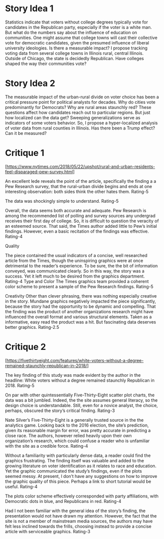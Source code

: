 # Story Idea 1
Statistics indicate that voters without college degrees typically vote for candidates in the Republican party, especially if the voter is a white man. But what do the numbers say about the influence of education on communities. One might assume that college towns will cast their collective vote for democratic candidates, given the presumed influence of liberal university ideologies. 
Is there a measurable impact? 
I propose tracking voting data from several college towns in Illinois rural, central Illinois. Outside of Chicago, the state is decidedly Republican. Have colleges shaped the way their communities vote? 

# Story Idea 2
The measurable impact of the urban-rural divide on voter choice has been a critical pressure point for political analysts for decades. Why do cities vote predominantly for Democrats? Why are rural areas staunchly red? These questions affect how candidates reach out to particular regions. But just how localized can the data get? Sweeping generalizations serve as indicators of some voters behavior. So, I propose a hyper-localized analysis of voter data from rural counties in Illinois. Has there been a Trump effect? Can it be measured? 

# Critique 1
[https://www.nytimes.com/2018/05/22/upshot/rural-and-urban-residents-feel-disparaged-pew-survey.html]

An excellent lede reveals the point of the article, specifically the finding a a Pew Research survey, that the rural-urban divide begins and ends at one interesting observation: both sides think the other hates them. 
Rating-5

The data was shockingly simple to understand. 
Rating-5 

Overall, the data seems both accurate and adequate. Pew Research is among the recommended list of polling and survey sources any undergrad receives their first day of college. So, it is difficult to question the veracity of an esteemed source. That said, the Times author added little to Pew’s initial findings. However, even a basic recitation of the findings was effective. 
Rating-4 

Quality

The piece contained the usual indicators of a concise, well researched article from the Times, though the uninspiring graphics were at once detrimental to the reader’s experience. To be sure, the the bit of information conveyed, was communicated clearly. So in this way, the story was a success. Yet it left much to be desired from the graphics department. Rating-4 
Type and Color 
The Times graphics team provided a coherent color scheme to present a sample of the Pew Research findings. 
Rating-5 

Creativity
Other than clever phrasing, there was nothing especially creative in the story. Mundane graphics negatively impacted the piece significantly, because the story had the opportunity to be dynamic and compelling. That the finding was the product of another organizations research might have influenced the overall format and various structural elements. Taken as a informative, easy read the product was a hit. But fascinating data deserves better graphics. 
Rating-2.5

# Critique 2
[https://fivethirtyeight.com/features/white-voters-without-a-degree-remained-staunchly-republican-in-2018/]

The key finding of this study was made evident by the author in the headline: White voters without a degree remained staunchly Republican in 2018. 
Rating-5

On par with other quintessentially Five-Thirty-Eight scatter plot charts, the data was a bit jumbled. Indeed, the the site assumes general literacy, so the design choice is understandable. Still, even for a novice analyst, the choice, perhaps, obscured the story’s critical finding. Rating-3

Nate Silver’s Five-Thirty-Eight is a generally trusted source in the the analytics game. Looking back to the 2016 election, the site’s prediction, given its reasonable margin for error, was pretty accurate in predicting a close race. The authors, however relied heavily upon their own organization’s research, which could confuse a reader who is unfamiliar with the site as a credible force. 
Rating-4

Without a familiarity with particularly dense data, a reader could find the graphics frustrating. The finding itself was valuable and added to the growing literature on voter identification as it relates to race and education. Yet the graphic communicated the study’s findings, even if the plots seemed messy. At present, I don’t have any suggestions on how to improve the graphic quality of this piece. Perhaps a link to short tutorial would be useful. 
Rating-4 

The plots color scheme effectively corresponded with party affiliations, with Democratic dots in blue, and Republicans in red. 
Rating-4

Had I not been familiar with the general idea of the story’s finding, the presentation would not have drawn my attention. However, the fact that the site is not a member of mainstream media sources, the authors may have felt less inclined towards the frills, choosing instead to provide a concise article with serviceable graphics. 
Rating-3 

